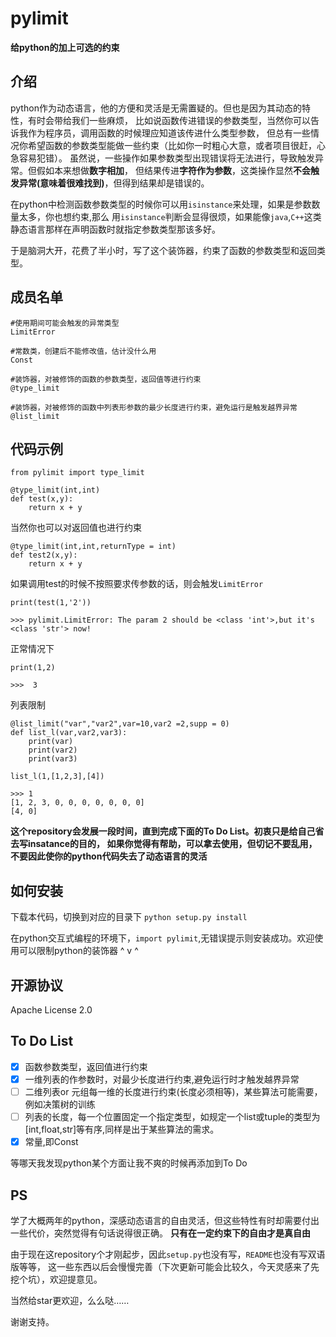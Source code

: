 pylimit
========================================
**给python的加上可选的约束**

介绍
----

python作为动态语言，他的方便和灵活是无需置疑的。但也是因为其动态的特性，有时会带给我们一些麻烦，
比如说函数传进错误的参数类型，当然你可以告诉我作为程序员，调用函数的时候理应知道该传进什么类型参数，
但总有一些情况你希望函数的参数类型能做一些约束（比如你一时粗心大意，或者项目很赶，心急容易犯错）。
虽然说，一些操作如果参数类型出现错误将无法进行，导致触发异常。但假如本来想做**数字相加**，
但结果传进**字符作为参数**，这类操作显然**不会触发异常(意味着很难找到)**，但得到结果却是错误的。


在python中检测函数参数类型的时候你可以用```isinstance```来处理，如果是参数数量太多，你也想约束,那么
用```isinstance```判断会显得很烦，如果能像```java```,```C++```这类静态语言那样在声明函数时就指定参数类型那该多好。

于是脑洞大开，花费了半小时，写了这个装饰器，约束了函数的参数类型和返回类型。

成员名单
----------

	#使用期间可能会触发的异常类型
	LimitError

    #常数类，创建后不能修改值，估计没什么用
    Const

	#装饰器，对被修饰的函数的参数类型，返回值等进行约束
	@type_limit

	#装饰器，对被修饰的函数中列表形参数的最少长度进行约束，避免运行是触发越界异常
	@list_limit


代码示例
-------


    from pylimit import type_limit
    
    @type_limit(int,int)
    def test(x,y):
        return x + y

当然你也可以对返回值也进行约束

    @type_limit(int,int,returnType = int)
    def test2(x,y):
        return x + y


如果调用test的时候不按照要求传参数的话，则会触发```LimitError```
    
	print(test(1,'2'))
    
    >>> pylimit.LimitError: The param 2 should be <class 'int'>,but it's <class 'str'> now!
    
正常情况下

    print(1,2)
    
    >>>  3

列表限制

    @list_limit("var","var2",var=10,var2 =2,supp = 0)
    def list_l(var,var2,var3):
        print(var)
        print(var2)
        print(var3)
    
    list_l(1,[1,2,3],[4])

    >>> 1
    [1, 2, 3, 0, 0, 0, 0, 0, 0, 0]
    [4, 0]

    
**这个repository会发展一段时间，直到完成下面的To Do List。初衷只是给自己省去写insatance的目的，
如果你觉得有帮助，可以拿去使用，但切记不要乱用，不要因此使你的python代码失去了动态语言的灵活**

如何安装
--------

下载本代码，切换到对应的目录下
```python setup.py install```

在python交互式编程的环境下，```import pylimit```,无错误提示则安装成功。欢迎使用可以限制python的装饰器 ^ v ^ 

    
开源协议
--------

Apache License 2.0


To Do List
---------

- [x] 函数参数类型，返回值进行约束
- [x] 一维列表的作参数时，对最少长度进行约束,避免运行时才触发越界异常
- [ ] 二维列表or 元组每一维的长度进行约束(长度必须相等)，某些算法可能需要，例如决策树的训练
- [ ] 列表的长度，每一个位置固定一个指定类型，如规定一个list或tuple的类型为[int,float,str]等有序,同样是出于某些算法的需求。
- [x] 常量,即Const

等哪天我发现python某个方面让我不爽的时候再添加到To Do 




PS
--------

学了大概两年的python，深感动态语言的自由灵活，但这些特性有时却需要付出一些代价，突然觉得有句话说得很正确。
**只有在一定约束下的自由才是真自由**

由于现在这repository个才刚起步，因此```setup.py```也没有写，```README```也没有写双语版等等，
这一些东西以后会慢慢完善（下次更新可能会比较久，今天灵感来了先挖个坑），欢迎提意见。

当然给star更欢迎，么么哒……

谢谢支持。